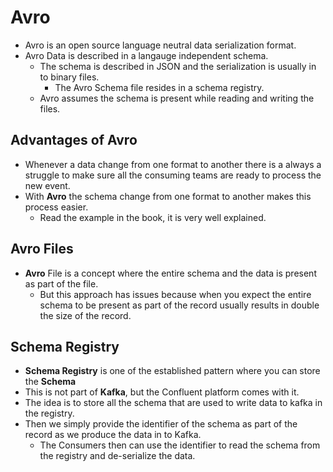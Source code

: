 # Avro

-   Avro is an open source language neutral data serialization format.
-   Avro Data is described in a langauge independent schema.
    -   The schema is described in JSON and the serialization is usually in to binary files.
        -   The Avro Schema file resides in a schema registry.
    -   Avro assumes the schema is present while reading and writing the files.
    
##  Advantages of Avro

-   Whenever a data change from one format to another there is a always a struggle to make sure all the consuming teams are ready to process the new event.
-   With **Avro** the schema change from one format to another makes this process easier.
    -   Read the example in the book, it is very well explained.       

## Avro Files

-   **Avro** File is a concept where the entire schema and the data is present as part of the file.
    -   But this approach has issues because when you expect the entire schema to be present as part of the record usually results in double the size of the record.

## Schema Registry

 -   **Schema Registry** is one of the established pattern where you can store the **Schema**
-   This is not part of **Kafka**, but the Confluent platform comes with it.
-   The idea is to store all the schema that are used to write data to kafka in the registry.
-   Then we simply provide the identifier of the schema as part of the record as we produce the data in to Kafka.
    -   The Consumers then can use the identifier to read the schema from the registry and de-serialize the data.          
           

